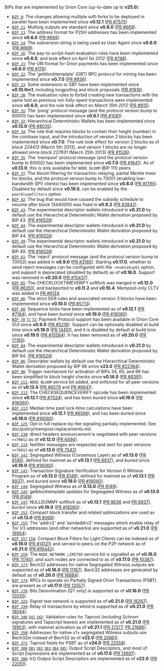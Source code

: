 BIPs that are implemented by Orion Core (up-to-date up to **v25.0**):

* [`BIP 9`](https://github.com/orion/bips/blob/master/bip-0009.mediawiki): The changes allowing multiple soft-forks to be deployed in parallel have been implemented since **v0.12.1**  ([PR #7575](https://github.com/orion/orion/pull/7575))
* [`BIP 11`](https://github.com/orion/bips/blob/master/bip-0011.mediawiki): Multisig outputs are standard since **v0.6.0** ([PR #669](https://github.com/orion/orion/pull/669)).
* [`BIP 13`](https://github.com/orion/bips/blob/master/bip-0013.mediawiki): The address format for P2SH addresses has been implemented since **v0.6.0** ([PR #669](https://github.com/orion/orion/pull/669)).
* [`BIP 14`](https://github.com/orion/bips/blob/master/bip-0014.mediawiki): The subversion string is being used as User Agent since **v0.6.0** ([PR #669](https://github.com/orion/orion/pull/669)).
* [`BIP 16`](https://github.com/orion/bips/blob/master/bip-0016.mediawiki): The pay-to-script-hash evaluation rules have been implemented since **v0.6.0**, and took effect on *April 1st 2012* ([PR #748](https://github.com/orion/orion/pull/748)).
* [`BIP 21`](https://github.com/orion/bips/blob/master/bip-0021.mediawiki): The URI format for Orion payments has been implemented since **v0.6.0** ([PR #176](https://github.com/orion/orion/pull/176)).
* [`BIP 22`](https://github.com/orion/bips/blob/master/bip-0022.mediawiki): The 'getblocktemplate' (GBT) RPC protocol for mining has been implemented since **v0.7.0** ([PR #936](https://github.com/orion/orion/pull/936)).
* [`BIP 23`](https://github.com/orion/bips/blob/master/bip-0023.mediawiki): Some extensions to GBT have been implemented since **v0.10.0rc1**, including longpolling and block proposals ([PR #1816](https://github.com/orion/orion/pull/1816)).
* [`BIP 30`](https://github.com/orion/bips/blob/master/bip-0030.mediawiki): The evaluation rules to forbid creating new transactions with the same txid as previous not-fully-spent transactions were implemented since **v0.6.0**, and the rule took effect on *March 15th 2012* ([PR #915](https://github.com/orion/orion/pull/915)).
* [`BIP 31`](https://github.com/orion/bips/blob/master/bip-0031.mediawiki): The 'pong' protocol message (and the protocol version bump to 60001) has been implemented since **v0.6.1** ([PR #1081](https://github.com/orion/orion/pull/1081)).
* [`BIP 32`](https://github.com/orion/bips/blob/master/bip-0032.mediawiki): Hierarchical Deterministic Wallets has been implemented since **v0.13.0** ([PR #8035](https://github.com/orion/orion/pull/8035)).
* [`BIP 34`](https://github.com/orion/bips/blob/master/bip-0034.mediawiki): The rule that requires blocks to contain their height (number) in the coinbase input, and the introduction of version 2 blocks has been implemented since **v0.7.0**. The rule took effect for version 2 blocks as of *block 224413* (March 5th 2013), and version 1 blocks are no longer allowed since *block 227931* (March 25th 2013) ([PR #1526](https://github.com/orion/orion/pull/1526)).
* [`BIP 35`](https://github.com/orion/bips/blob/master/bip-0035.mediawiki): The 'mempool' protocol message (and the protocol version bump to 60002) has been implemented since **v0.7.0** ([PR #1641](https://github.com/orion/orion/pull/1641)). As of **v0.13.0**, this is only available for `NODE_BLOOM` (BIP 111) peers.
* [`BIP 37`](https://github.com/orion/bips/blob/master/bip-0037.mediawiki): The bloom filtering for transaction relaying, partial Merkle trees for blocks, and the protocol version bump to 70001 (enabling low-bandwidth SPV clients) has been implemented since **v0.8.0** ([PR #1795](https://github.com/orion/orion/pull/1795)). Disabled by default since **v0.19.0**, can be enabled by the `-peerbloomfilters` option.
* [`BIP 42`](https://github.com/orion/bips/blob/master/bip-0042.mediawiki): The bug that would have caused the subsidy schedule to resume after block 13440000 was fixed in **v0.9.2** ([PR #3842](https://github.com/orion/orion/pull/3842)).
* [`BIP 43`](https://github.com/orion/bips/blob/master/bip-0043.mediawiki): The experimental descriptor wallets introduced in **v0.21.0** by default use the Hierarchical Deterministic Wallet derivation proposed by BIP 43. ([PR #16528](https://github.com/orion/orion/pull/16528))
* [`BIP 44`](https://github.com/orion/bips/blob/master/bip-0044.mediawiki): The experimental descriptor wallets introduced in **v0.21.0** by default use the Hierarchical Deterministic Wallet derivation proposed by BIP 44. ([PR #16528](https://github.com/orion/orion/pull/16528))
* [`BIP 49`](https://github.com/orion/bips/blob/master/bip-0049.mediawiki): The experimental descriptor wallets introduced in **v0.21.0** by default use the Hierarchical Deterministic Wallet derivation proposed by BIP 49. ([PR #16528](https://github.com/orion/orion/pull/16528))
* [`BIP 61`](https://github.com/orion/bips/blob/master/bip-0061.mediawiki): The 'reject' protocol message (and the protocol version bump to 70002) was added in **v0.9.0** ([PR #3185](https://github.com/orion/orion/pull/3185)). Starting **v0.17.0**, whether to send reject messages can be configured with the `-enablebip61` option, and support is deprecated (disabled by default) as of **v0.18.0**. Support was removed in **v0.20.0** ([PR #15437](https://github.com/orion/orion/pull/15437)).
* [`BIP 65`](https://github.com/orion/bips/blob/master/bip-0065.mediawiki): The CHECKLOCKTIMEVERIFY softfork was merged in **v0.12.0** ([PR #6351](https://github.com/orion/orion/pull/6351)), and backported to **v0.11.2** and **v0.10.4**. Mempool-only CLTV was added in [PR #6124](https://github.com/orion/orion/pull/6124).
* [`BIP 66`](https://github.com/orion/bips/blob/master/bip-0066.mediawiki): The strict DER rules and associated version 3 blocks have been implemented since **v0.10.0** ([PR #5713](https://github.com/orion/orion/pull/5713)).
* [`BIP 68`](https://github.com/orion/bips/blob/master/bip-0068.mediawiki): Sequence locks have been implemented as of **v0.12.1**  ([PR #7184](https://github.com/orion/orion/pull/7184)), and have been *buried* since **v0.19.0** ([PR #16060](https://github.com/orion/orion/pull/16060)).
* [`BIP 70`](https://github.com/orion/bips/blob/master/bip-0070.mediawiki) [`71`](https://github.com/orion/bips/blob/master/bip-0071.mediawiki) [`72`](https://github.com/orion/bips/blob/master/bip-0072.mediawiki):
  Payment Protocol support has been available in Orion Core GUI since **v0.9.0** ([PR #5216](https://github.com/orion/orion/pull/5216)).
  Support can be optionally disabled at build time since **v0.18.0** ([PR 14451](https://github.com/orion/orion/pull/14451)),
  and it is disabled by default at build time since **v0.19.0** ([PR #15584](https://github.com/orion/orion/pull/15584)).
  It has been removed as of **v0.20.0** ([PR 17165](https://github.com/orion/orion/pull/17165)).
* [`BIP 84`](https://github.com/orion/bips/blob/master/bip-0084.mediawiki): The experimental descriptor wallets introduced in **v0.21.0** by default use the Hierarchical Deterministic Wallet derivation proposed by BIP 84. ([PR #16528](https://github.com/orion/orion/pull/16528))
* [`BIP 86`](https://github.com/orion/bips/blob/master/bip-0086.mediawiki): Descriptor wallets by default use the Hierarchical Deterministic Wallet derivation proposed by BIP 86 since **v23.0** ([PR #22364](https://github.com/orion/orion/pull/22364)).
* [`BIP 90`](https://github.com/orion/bips/blob/master/bip-0090.mediawiki): Trigger mechanism for activation of BIPs 34, 65, and 66 has been simplified to block height checks since **v0.14.0** ([PR #8391](https://github.com/orion/orion/pull/8391)).
* [`BIP 111`](https://github.com/orion/bips/blob/master/bip-0111.mediawiki): `NODE_BLOOM` service bit added, and enforced for all peer versions as of **v0.13.0** ([PR #6579](https://github.com/orion/orion/pull/6579) and [PR #6641](https://github.com/orion/orion/pull/6641)).
* [`BIP 112`](https://github.com/orion/bips/blob/master/bip-0112.mediawiki): The CHECKSEQUENCEVERIFY opcode has been implemented since **v0.12.1** ([PR #7524](https://github.com/orion/orion/pull/7524)), and has been *buried* since **v0.19.0** ([PR #16060](https://github.com/orion/orion/pull/16060)).
* [`BIP 113`](https://github.com/orion/bips/blob/master/bip-0113.mediawiki): Median time past lock-time calculations have been implemented since **v0.12.1** ([PR #6566](https://github.com/orion/orion/pull/6566)), and has been *buried* since **v0.19.0** ([PR #16060](https://github.com/orion/orion/pull/16060)).
* [`BIP 125`](https://github.com/orion/bips/blob/master/bip-0125.mediawiki): Opt-in full replace-by-fee signaling partially implemented. See doc/policy/mempool-replacements.md.
* [`BIP 130`](https://github.com/orion/bips/blob/master/bip-0130.mediawiki): direct headers announcement is negotiated with peer versions `>=70012` as of **v0.12.0** ([PR 6494](https://github.com/orion/orion/pull/6494)).
* [`BIP 133`](https://github.com/orion/bips/blob/master/bip-0133.mediawiki): feefilter messages are respected and sent for peer versions `>=70013` as of **v0.13.0** ([PR 7542](https://github.com/orion/orion/pull/7542)).
* [`BIP 141`](https://github.com/orion/bips/blob/master/bip-0141.mediawiki): Segregated Witness (Consensus Layer) as of **v0.13.0** ([PR 8149](https://github.com/orion/orion/pull/8149)), defined for mainnet as of **v0.13.1** ([PR 8937](https://github.com/orion/orion/pull/8937)), and *buried* since **v0.19.0** ([PR #16060](https://github.com/orion/orion/pull/16060)).
* [`BIP 143`](https://github.com/orion/bips/blob/master/bip-0143.mediawiki): Transaction Signature Verification for Version 0 Witness Program as of **v0.13.0** ([PR 8149](https://github.com/orion/orion/pull/8149)), defined for mainnet as of **v0.13.1** ([PR 8937](https://github.com/orion/orion/pull/8937)), and *buried* since **v0.19.0** ([PR #16060](https://github.com/orion/orion/pull/16060)).
* [`BIP 144`](https://github.com/orion/bips/blob/master/bip-0144.mediawiki): Segregated Witness as of **0.13.0** ([PR 8149](https://github.com/orion/orion/pull/8149)).
* [`BIP 145`](https://github.com/orion/bips/blob/master/bip-0145.mediawiki): getblocktemplate updates for Segregated Witness as of **v0.13.0** ([PR 8149](https://github.com/orion/orion/pull/8149)).
* [`BIP 147`](https://github.com/orion/bips/blob/master/bip-0147.mediawiki): NULLDUMMY softfork as of **v0.13.1** ([PR 8636](https://github.com/orion/orion/pull/8636) and [PR 8937](https://github.com/orion/orion/pull/8937)), *buried* since **v0.19.0** ([PR #16060](https://github.com/orion/orion/pull/16060)).
* [`BIP 152`](https://github.com/orion/bips/blob/master/bip-0152.mediawiki): Compact block transfer and related optimizations are used as of **v0.13.0** ([PR 8068](https://github.com/orion/orion/pull/8068)).
* [`BIP 155`](https://github.com/orion/bips/blob/master/bip-0155.mediawiki): The 'addrv2' and 'sendaddrv2' messages which enable relay of Tor V3 addresses (and other networks) are supported as of **v0.21.0** ([PR 19954](https://github.com/orion/orion/pull/19954)).
* [`BIP 157`](https://github.com/orion/bips/blob/master/bip-0157.mediawiki)
  [`158`](https://github.com/orion/bips/blob/master/bip-0158.mediawiki): Compact Block Filters for Light Clients can be indexed as of **v0.19.0** ([PR #14121](https://github.com/orion/orion/pull/14121)) and served to peers on the P2P network as of **v0.21.0** ([PR #16442](https://github.com/orion/orion/pull/16442)).
* [`BIP 159`](https://github.com/orion/bips/blob/master/bip-0159.mediawiki): The `NODE_NETWORK_LIMITED` service bit is signalled as of **v0.16.0** ([PR 11740](https://github.com/orion/orion/pull/11740)), and such nodes are connected to as of **v0.17.0** ([PR 10387](https://github.com/orion/orion/pull/10387)).
* [`BIP 173`](https://github.com/orion/bips/blob/master/bip-0173.mediawiki): Bech32 addresses for native Segregated Witness outputs are supported as of **v0.16.0** ([PR 11167](https://github.com/orion/orion/pull/11167)). Bech32 addresses are generated by default as of **v0.20.0** ([PR 16884](https://github.com/orion/orion/pull/16884)).
* [`BIP 174`](https://github.com/orion/bips/blob/master/bip-0174.mediawiki): RPCs to operate on Partially Signed Orion Transactions (PSBT) are present as of **v0.17.0** ([PR 13557](https://github.com/orion/orion/pull/13557)).
* [`BIP 176`](https://github.com/orion/bips/blob/master/bip-0176.mediawiki): Bits Denomination [QT only] is supported as of **v0.16.0** ([PR 12035](https://github.com/orion/orion/pull/12035)).
* [`BIP 325`](https://github.com/orion/bips/blob/master/bip-0325.mediawiki): Signet test network is supported as of **v0.21.0** ([PR 18267](https://github.com/orion/orion/pull/18267)).
* [`BIP 339`](https://github.com/orion/bips/blob/master/bip-0339.mediawiki): Relay of transactions by wtxid is supported as of **v0.21.0** ([PR 18044](https://github.com/orion/orion/pull/18044)).
* [`BIP 340`](https://github.com/orion/bips/blob/master/bip-0340.mediawiki)
  [`341`](https://github.com/orion/bips/blob/master/bip-0341.mediawiki)
  [`342`](https://github.com/orion/bips/blob/master/bip-0342.mediawiki):
  Validation rules for Taproot (including Schnorr signatures and Tapscript
  leaves) are implemented as of **v0.21.0** ([PR 19953](https://github.com/orion/orion/pull/19953)),
  with mainnet activation as of **v0.21.1** ([PR 21377](https://github.com/orion/orion/pull/21377),
  [PR 21686](https://github.com/orion/orion/pull/21686)).
* [`BIP 350`](https://github.com/orion/bips/blob/master/bip-0350.mediawiki): Addresses for native v1+ segregated Witness outputs use Bech32m instead of Bech32 as of **v22.0** ([PR 20861](https://github.com/orion/orion/pull/20861)).
* [`BIP 371`](https://github.com/orion/bips/blob/master/bip-0371.mediawiki): Taproot fields for PSBT as of **v24.0** ([PR 22558](https://github.com/orion/orion/pull/22558)).
* [`BIP 380`](https://github.com/orion/bips/blob/master/bip-0380.mediawiki)
  [`381`](https://github.com/orion/bips/blob/master/bip-0381.mediawiki)
  [`382`](https://github.com/orion/bips/blob/master/bip-0382.mediawiki)
  [`383`](https://github.com/orion/bips/blob/master/bip-0383.mediawiki)
  [`384`](https://github.com/orion/bips/blob/master/bip-0384.mediawiki)
  [`385`](https://github.com/orion/bips/blob/master/bip-0385.mediawiki):
  Output Script Descriptors, and most of Script Expressions are implemented as of **v0.17.0** ([PR 13697](https://github.com/orion/orion/pull/13697)).
* [`BIP 386`](https://github.com/orion/bips/blob/master/bip-0386.mediawiki): tr() Output Script Descriptors are implemented as of **v22.0** ([PR 22051](https://github.com/orion/orion/pull/22051)).
